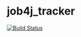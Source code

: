 # job4j_tracker
[![Build Status](https://travis-ci.com/Ageler/job4j_tracker.svg?branch=master)](https://travis-ci.com/Ageler/job4j_tracker)
